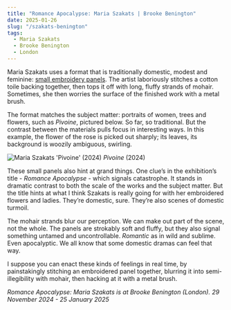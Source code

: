 ```yaml
---
title: "Romance Apocalypse: Maria Szakats | Brooke Benington"
date: 2025-01-26
slug: "/szakats-benington"
tags:
  - Maria Szakats
  - Brooke Benington
  - London
---
```


Maria Szakats uses a format that is traditionally domestic, modest and feminine: [small embroidery panels](https://www.brookebenington.com/exhibitions/50-romance-apocalypse-maria-szakats/overview/). The artist laboriously stitches a cotton toile backing together, then tops it off with long, fluffy strands of mohair. Sometimes, she then worries the surface of the finished work with a metal brush.

The format matches the subject matter: portraits of women, trees and flowers, such as _Pivoine_, pictured below. So far, so traditional. But the contrast between the materials pulls focus in interesting ways. In this example, the flower of the rose is picked out sharply; its leaves, its background is woozily ambiguous, swirling.

![Maria Szakats 'Pivoine' (2024)](/szakats-benington-1.jpg)
_Pivoine_ (2024)

These small panels also hint at grand things. One clue’s in the exhibition’s title - _Romance Apocalypse -_ which signals catastrophe. It stands in dramatic contrast to both the scale of the works and the subject matter. But the title hints at what I think Szakats is really going for with her embroidered flowers and ladies. They’re domestic, sure. They’re also scenes of domestic turmoil.

The mohair strands blur our perception. We can make out part of the scene, not the whole. The panels are strokably soft and fluffy, but they also signal something untamed and uncontrollable. _Romantic_ as in wild and sublime. Even apocalyptic. We all know that some domestic dramas can feel that way.

I suppose you can enact these kinds of feelings in real time, by painstakingly stitching an embroidered panel together, blurring it into semi-illegibility with mohair, then hacking at it with a metal brush.

_Romance Apocalypse: Maria Szakats is at Brooke Benington (London). 29 November 2024 - 25 January 2025_
